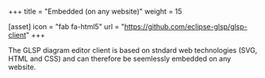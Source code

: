 +++
title = "Embedded (on any website)"
weight = 15

[asset]
  icon = "fab fa-html5"
  url = "https://github.com/eclipse-glsp/glsp-client"
+++

The GLSP diagram editor client is based on stndard web technologies (SVG, HTML and CSS) and can therefore be seemlessly embedded on any website.
